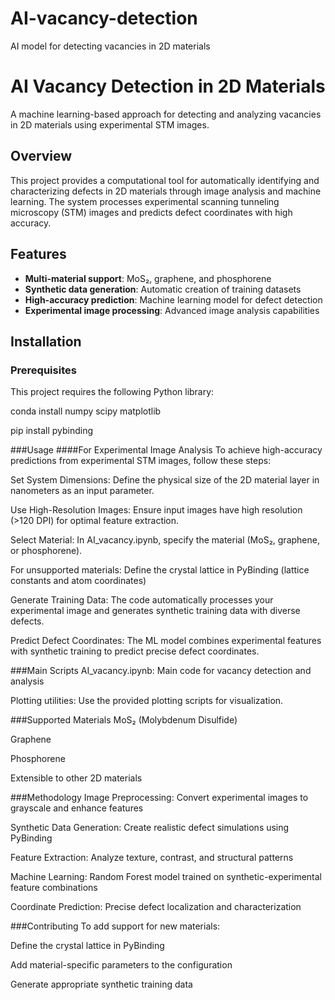 # AI-vacancy-detection
AI model for detecting vacancies in 2D materials
# AI Vacancy Detection in 2D Materials

A machine learning-based approach for detecting and analyzing vacancies in 2D materials using experimental STM images.

## Overview

This project provides a computational tool for automatically identifying and characterizing defects in 2D materials through image analysis and machine learning. The system processes experimental scanning tunneling microscopy (STM) images and predicts defect coordinates with high accuracy.

## Features

- **Multi-material support**: MoS₂, graphene, and phosphorene
- **Synthetic data generation**: Automatic creation of training datasets
- **High-accuracy prediction**: Machine learning model for defect detection
- **Experimental image processing**: Advanced image analysis capabilities

## Installation

### Prerequisites

This project requires the following Python library:

conda install numpy scipy matplotlib

pip install pybinding

###Usage
####For Experimental Image Analysis
To achieve high-accuracy predictions from experimental STM images, follow these steps:

Set System Dimensions: Define the physical size of the 2D material layer in nanometers as an input parameter.

Use High-Resolution Images: Ensure input images have high resolution (>120 DPI) for optimal feature extraction.

Select Material: In AI_vacancy.ipynb, specify the material (MoS₂, graphene, or phosphorene).

For unsupported materials: Define the crystal lattice in PyBinding (lattice constants and atom coordinates)

Generate Training Data: The code automatically processes your experimental image and generates synthetic training data with diverse defects.

Predict Defect Coordinates: The ML model combines experimental features with synthetic training to predict precise defect coordinates.

###Main Scripts
AI_vacancy.ipynb: Main code for vacancy detection and analysis

Plotting utilities: Use the provided plotting scripts for visualization.

###Supported Materials
MoS₂ (Molybdenum Disulfide)

Graphene

Phosphorene

Extensible to other 2D materials

###Methodology
Image Preprocessing: Convert experimental images to grayscale and enhance features

Synthetic Data Generation: Create realistic defect simulations using PyBinding

Feature Extraction: Analyze texture, contrast, and structural patterns

Machine Learning: Random Forest model trained on synthetic-experimental feature combinations

Coordinate Prediction: Precise defect localization and characterization

###Contributing
To add support for new materials:

Define the crystal lattice in PyBinding

Add material-specific parameters to the configuration

Generate appropriate synthetic training data
